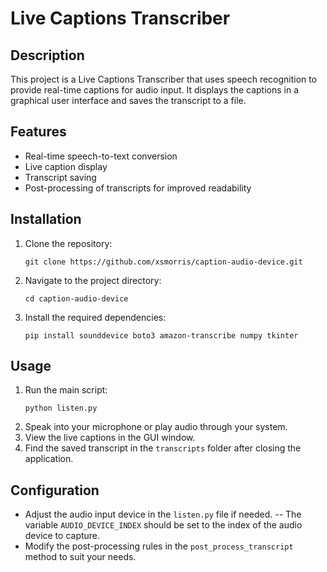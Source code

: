 # Live Captions Transcriber

## Description

This project is a Live Captions Transcriber that uses speech recognition to provide real-time captions for audio input. It displays the captions in a graphical user interface and saves the transcript to a file.

## Features

- Real-time speech-to-text conversion
- Live caption display
- Transcript saving
- Post-processing of transcripts for improved readability

## Installation

1. Clone the repository:
   ```
   git clone https://github.com/xsmorris/caption-audio-device.git
   ```
2. Navigate to the project directory:
   ```
   cd caption-audio-device
   ```
3. Install the required dependencies:
   ```
   pip install sounddevice boto3 amazon-transcribe numpy tkinter
   ```

## Usage

1. Run the main script:
   ```
   python listen.py
   ```
2. Speak into your microphone or play audio through your system.
3. View the live captions in the GUI window.
4. Find the saved transcript in the `transcripts` folder after closing the application.

## Configuration

- Adjust the audio input device in the `listen.py` file if needed.
-- The variable `AUDIO_DEVICE_INDEX` should be set to the index of the audio device to capture.
- Modify the post-processing rules in the `post_process_transcript` method to suit your needs.
